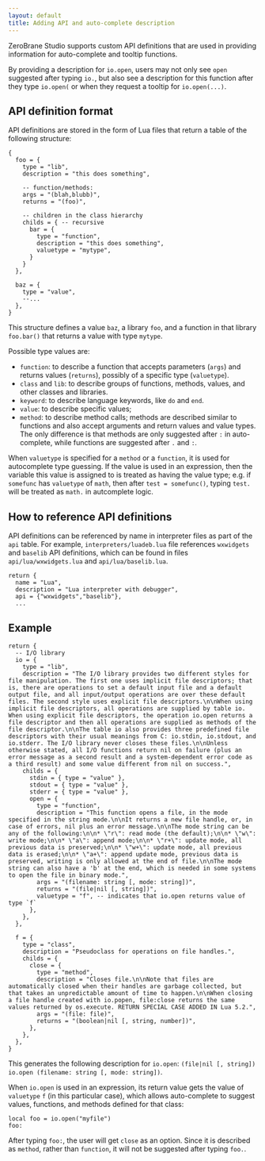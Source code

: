 ```yaml
---
layout: default
title: Adding API and auto-complete description
---
```


ZeroBrane Studio supports custom API definitions that are used in providing information for auto-complete and tooltip functions.

By providing a description for `io.open`, users may not only see `open` suggested after typing `io.`, but also see a description for this function after they type `io.open(` or when they request a tooltip for `io.open(...)`.

## API definition format

API definitions are stored in the form of Lua files that return a table of the following structure:

    {
      foo = {
        type = "lib",
        description = "this does something",

        -- function/methods:
        args = "(blah,blubb)",
        returns = "(foo)",

        -- children in the class hierarchy
        childs = { -- recursive
          bar = {
            type = "function",
            description = "this does something",
            valuetype = "mytype",
          }
        }
      },

      baz = {
        type = "value",
        --...
      },
    }

This structure defines a value `baz`, a library `foo`, and a function in that library `foo.bar()` that returns a value with type `mytype`.

Possible type values are:

- `function`: to describe a function that accepts parameters (`args`) and returns values (`returns`), possibly of a specific type (`valuetype`).
- `class` and `lib`: to describe groups of functions, methods, values, and other classes and libraries.
- `keyword`: to describe language keywords, like `do` and `end`.
- `value`: to describe specific values;
- `method`: to describe method calls; methods are described similar to functions and also accept arguments and return values and value types. The only difference is that methods are only suggested after `:` in auto-complete, while functions are suggested after `.` and `:`.

When `valuetype` is specified for a `method` or a `function`, it is used for autocomplete type guessing.
If the value is used in an expression, then the variable this value is assigned to is treated as having the value type;
e.g. if `somefunc` has `valuetype` of `math`, then after `test = somefunc()`, typing `test.` will be treated as `math.` in autcomplete logic.

## How to reference API definitions

API definitions can be referenced by name in interpreter files as part of the `api` table.
For example, `interpreters/luadeb.lua` file references `wxwidgets` and `baselib` API definitions, which can be found in files `api/lua/wxwidgets.lua` and `api/lua/baselib.lua`.

    return {
      name = "Lua",
      description = "Lua interpreter with debugger",
      api = {"wxwidgets","baselib"},
      ...

## Example

    return {
      -- I/O library
      io = {
        type = "lib",
        description = "The I/O library provides two different styles for file manipulation. The first one uses implicit file descriptors; that is, there are operations to set a default input file and a default output file, and all input/output operations are over these default files. The second style uses explicit file descriptors.\n\nWhen using implicit file descriptors, all operations are supplied by table io. When using explicit file descriptors, the operation io.open returns a file descriptor and then all operations are supplied as methods of the file descriptor.\n\nThe table io also provides three predefined file descriptors with their usual meanings from C: io.stdin, io.stdout, and io.stderr. The I/O library never closes these files.\n\nUnless otherwise stated, all I/O functions return nil on failure (plus an error message as a second result and a system-dependent error code as a third result) and some value different from nil on success.",
        childs = {
          stdin = { type = "value" },
          stdout = { type = "value" },
          stderr = { type = "value" },
          open = {
            type = "function",
            description = "This function opens a file, in the mode specified in the string mode.\n\nIt returns a new file handle, or, in case of errors, nil plus an error message.\n\nThe mode string can be any of the following:\n\n* \"r\": read mode (the default);\n\n* \"w\": write mode;\n\n* \"a\": append mode;\n\n* \"r+\": update mode, all previous data is preserved;\n\n* \"w+\": update mode, all previous data is erased;\n\n* \"a+\": append update mode, previous data is preserved, writing is only allowed at the end of file.\n\nThe mode string can also have a 'b' at the end, which is needed in some systems to open the file in binary mode.",
            args = "(filename: string [, mode: string])",
            returns = "(file|nil [, string])",
            valuetype = "f", -- indicates that io.open returns value of type `f`
          },
        },
      },

      f = {
        type = "class",
        description = "Pseudoclass for operations on file handles.",
        childs = {
          close = {
            type = "method",
            description = "Closes file.\n\nNote that files are automatically closed when their handles are garbage collected, but that takes an unpredictable amount of time to happen.\n\nWhen closing a file handle created with io.popen, file:close returns the same values returned by os.execute. RETURN SPECIAL CASE ADDED IN Lua 5.2.",
            args = "(file: file)",
            returns = "(boolean|nil [, string, number])",
          },
        },
      },
    }

This generates the following description for `io.open`: `(file|nil [, string]) io.open (filename: string [, mode: string])`.

When `io.open` is used in an expression, its return value gets the value of `valuetype` `f` (in this particular case), which allows auto-complete to suggest values, functions, and methods defined for that class:

    local foo = io.open("myfile")
    foo:

After typing `foo:`, the user will get `close` as an option. Since it is described as `method`, rather than `function`, it will not be suggested after typing `foo.`.
